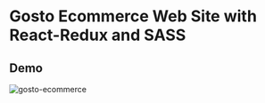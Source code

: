 # Gosto Ecommerce Web Site with React-Redux and SASS
## Demo
![gosto-ecommerce](https://user-images.githubusercontent.com/106542921/229615150-d6f74565-520f-4681-ade9-f9c57c3665ab.jpg)
